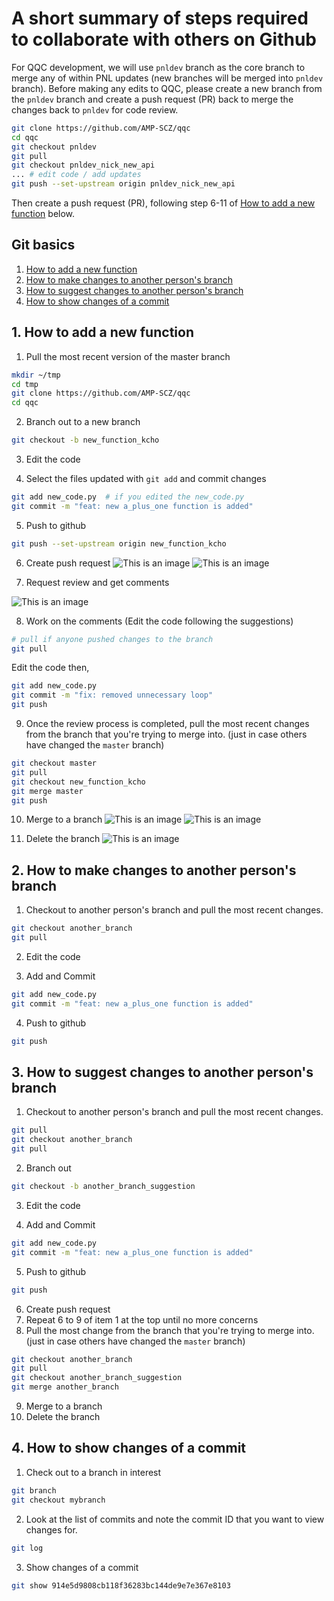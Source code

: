 # A short summary of steps required to collaborate with others on Github

For QQC development, we will use `pnldev` branch as the core branch to merge any of within PNL updates (new branches will be merged into `pnldev` branch). Before making any edits to QQC, please create a new branch from the `pnldev` branch and create a push request (PR) back to merge the changes back to `pnldev` for code review.

```sh
git clone https://github.com/AMP-SCZ/qqc
cd qqc
git checkout pnldev
git pull
git checkout pnldev_nick_new_api
... # edit code / add updates
git push --set-upstream origin pnldev_nick_new_api
```
Then create a push request (PR), following step 6-11 of [How to add a new function](#1-how-to-add-a-new-function) below.


## Git basics

1. [How to add a new function](#1-how-to-add-a-new-function)
2. [How to make changes to another person's branch](#2-how-to-make-changes-to-another-persons-branch)
3. [How to suggest changes to another person's branch](#3-how-to-suggest-changes-to-another-persons-branch)
4. [How to show changes of a commit](#1-how-to-show-changes-of-a-commit)


## 1. How to add a new function

1. Pull the most recent version of the master branch

```sh
mkdir ~/tmp
cd tmp
git clone https://github.com/AMP-SCZ/qqc
cd qqc
```


2. Branch out to a new branch

```sh
git checkout -b new_function_kcho
```

3. Edit the code

4. Select the files updated with `git add` and commit changes

```sh
git add new_code.py  # if you edited the new_code.py
git commit -m "feat: new a_plus_one function is added"
```

5. Push to github

```sh
git push --set-upstream origin new_function_kcho
```

6. Create push request
![This is an image](images/Pasted_Image_3_8_23__6_34_PM.png)
![This is an image](images/Pasted_Image_3_8_23__6_41_PM.png)


7. Request review and get comments

![This is an image](images/Pasted_Image_3_8_23__6_47_PM.png)


8. Work on the comments (Edit the code following the suggestions)
```sh
# pull if anyone pushed changes to the branch
git pull
```

Edit the code then,
```sh
git add new_code.py
git commit -m "fix: removed unnecessary loop"
git push
```

9. Once the review process is completed, pull the most recent changes from the branch that you're trying to merge into. (just in case others have changed the `master` branch)

```sh
git checkout master
git pull
git checkout new_function_kcho
git merge master
git push
```

10. Merge to a branch
![This is an image](images/Pasted_Image_3_8_23__6_54_PM.png)
![This is an image](images/Pasted_Image_3_8_23__6_54_PM-2.png)


11. Delete the branch
![This is an image](images/Pasted_Image_3_8_23__6_55_PM.png)



## 2. How to make changes to another person's branch

1. Checkout to another person's branch and pull the most recent changes.

```sh
git checkout another_branch
git pull
```

2.  Edit the code

3. Add and Commit

```sh
git add new_code.py
git commit -m "feat: new a_plus_one function is added"
```

4. Push to github

```sh
git push
```



## 3. How to suggest changes to another person's branch

1. Checkout to another person's branch and pull the most recent changes.

```sh
git pull
git checkout another_branch
git pull
```


2. Branch out

```sh
git checkout -b another_branch_suggestion
```

3.  Edit the code

4. Add and Commit

```sh
git add new_code.py
git commit -m "feat: new a_plus_one function is added"
```

5. Push to github

```sh
git push
```

6. Create push request
7. Repeat 6 to 9 of item 1 at the top until no more concerns
7. Pull the most change from the branch that you're trying to merge into. (just in case others have changed the `master` branch)

```sh
git checkout another_branch
git pull
git checkout another_branch_suggestion
git merge another_branch
```

9. Merge to a branch
10. Delete the branch



## 4. How to show changes of a commit

1. Check out to a branch in interest

```sh
git branch
git checkout mybranch
```

2. Look at the list of commits and note the commit ID that you want to view changes for.

```sh
git log
```

3. Show changes of a commit

```sh
git show 914e5d9808cb118f36283bc144de9e7e367e8103
```
